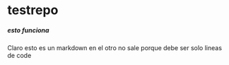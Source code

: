 # testrepo

##### esto funciona

Claro esto es un markdown en el otro no sale porque debe ser solo lineas de code

